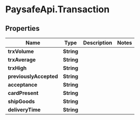 # PaysafeApi.Transaction

## Properties
Name | Type | Description | Notes
------------ | ------------- | ------------- | -------------
**trxVolume** | **String** |  | 
**trxAverage** | **String** |  | 
**trxHigh** | **String** |  | 
**previouslyAccepted** | **String** |  | 
**acceptance** | **String** |  | 
**cardPresent** | **String** |  | 
**shipGoods** | **String** |  | 
**deliveryTime** | **String** |  | 


